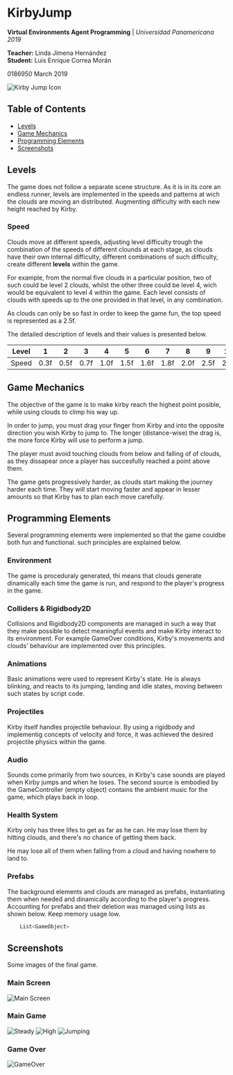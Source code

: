 # KirbyJump

**Virtual Environments Agent Programming** | *Universidad Panamericana 2019*

**Teacher:** Linda Jimena Hernández  
**Student:** Luis Enrique Correa Morán  
  
0186950
March 2019

![Kirby Jump Icon](Assets/Sprites/Icon_256.png)  

## Table of Contents  

* [Levels](#levels)
* [Game Mechanics](#game-mechanics)
* [Programming Elements](#programming-elements)
* [Screenshots](#screenshots)

## Levels

The game does not follow a separate scene structure. As it is in its core an endless runner, levels are implemented in the speeds and patterns at wich the clouds are moving an distributed. Augmenting difficulty with each new height reached by Kirby.

### Speed

Clouds move at different speeds, adjusting level difficulty trough the combination of the speeds of different clounds at each stage, as clouds have their own internal difficulty, different combinations of such difficulty, create different **levels** within the game.

For example, from the normal five clouds in a particular position, two of such could be level 2 clouds, whilst the other three could be level 4, wich would be equivalent to level 4 within the game. Each level consists of clouds with speeds up to the one provided in that level, in any combination.

As clouds can only be so fast in order to keep the game fun, the top speed is represented as a 2.5f.

The detailed description of levels and their values is presented below.

| Level | 1    | 2    | 3    | 4    | 5    | 6    | 7    | 8    | 9    | 10   |
|:-----:|------|------|------|------|------|------|------|------|------|------|
| Speed | 0.3f | 0.5f | 0.7f | 1.0f | 1.5f | 1.6f | 1.8f | 2.0f | 2.5f | 2.8f |

## Game Mechanics

The objective of the game is to make kirby reach the highest point posible, while using clouds to climp his way up.

In order to jump, you must drag your finger from Kirby and into the opposite direction you wish Kirby to jump to. The longer (distance-wise) the drag is, the more force Kirby will use to perform a jump.

The player must avoid touching clouds from below and falling of of clouds, as they dissapear once a player has succesfully reached a point above them.

The game gets progressively harder, as clouds start making the journey harder each time. They will start moving faster and appear in lesser amounts so that Kirby has to plan each move carefully.

## Programming Elements

Several programming elements were implemented so that the game couldbe both fun and functional. such principles are explained below.

### Environment

The game is proceduraly generated, thi means that clouds generate dinamically each time the game is run, and respond to the player's progress in the game.

### Colliders & Rigidbody2D

Collisions and Rigidbody2D components are managed in such a way that they make possible to detect meaningful events and make Kirby interact to its environment. For example GameOver conditions, Kirby's movements and clouds' behaviour are implemented over this principles.

### Animations

Basic animations were used to represent Kirby's state. He is always blinking, and reacts to its jumping, landing and idle states, moving between such states by script code.

### Projectiles

Kirby itself handles projectile behaviour. By using a rigidbody and implementig concepts of velocity and force, it was achieved the desired projectile physics within the game.

### Audio

Sounds come primarily from two sources, in Kirby's case sounds are played when Kirby jumps and when he loses. The second source is embodied by the GameController (empty object) contains the ambient music for the game, which plays back in loop.

### Health System

Kirby only has three lifes to get as far as he can. He may lose them by hitting clouds, and there's no chance of getting them back.

He may lose all of them when falling from a cloud and having nowhere to land to.

### Prefabs

The background elements and clouds are managed as prefabs, instantiating them when needed and dinamically according to the player's progress. Accounting for prefabs and their deletion was managed using lists as shown below. Keep memory usage low.

```csharp
    List<GameObject>
```

## Screenshots

Some images of the final game.

### Main Screen

![Main Screen](Assets/Docs/mainScreen.png)

### Main Game

![Steady](Assets/Docs/gameSteady.png)
![High](Assets/Docs/gameHigh.png)
![Jumping](Assets/Docs/gameJumping.PNG)

### Game Over

![GameOver](Assets/Docs/gameOver.PNG)